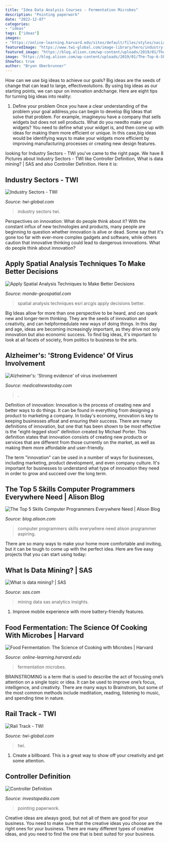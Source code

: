 ```yaml
---
title: "Idea Data Analysis Courses - Fermentation Microbes"
description: "Pointing paperwork"
date: "2022-12-07"
categories:
- "ideas"
tags: ["ideas"]
images:
- "https://online-learning.harvard.edu/sites/default/files/styles/social_share/public/course/Fermentation_Image.jpeg?itok=Z2vzXiKf"
featuredImage: "https://www.twi-global.com/image-library/hero/industry-sectors-istock-171313982.jpg"
featured_image: "https://blog.alison.com/wp-content/uploads/2019/01/The-Top-6-Skills-Every-Aspiring-Computer-Programmer-Needs.jpg"
image: "https://blog.alison.com/wp-content/uploads/2019/01/The-Top-6-Skills-Every-Aspiring-Computer-Programmer-Needs.jpg"
ShowToc: true
author: "Bryon Oberbrunner"
---
```



How can we use big ideas to achieve our goals?
Big ideas are the seeds of change that can lead to large, effectiveolutions. By using big ideas as our starting points, we can spur on innovation andchange. Here are eight tips for turning big ideas into reality:
1. Define your problem
Once you have a clear understanding of the problem your goal address,you can begin to develop Big Ideas that solve that problem. For example, imagineyou have a company that sells widgets but does not sell products. What do you needto make your widgets? You need to define what your widget is, and then come up with ideas for making them more efficient or unique. In this case,big ideas would be identifying ways to make your widgets more efficient by improving manufacturing processes or creating new design features.


	

		
looking for Industry Sectors - TWI you've came to the right page. We have 8 Pictures about Industry Sectors - TWI like Controller Definition, What is data mining? | SAS and also Controller Definition. Here it is:
		
    
## Industry Sectors - TWI

<img loading=lazy src="https://www.twi-global.com/image-library/hero/industry-sectors-istock-171313982.jpg" onerror="this.onerror=null;this.src='https://tse4.mm.bing.net/th?id=OIP.gibppNhTImLGTg6nDAbyHQHaEs&amp;pid=15.1';" alt="Industry Sectors - TWI">

_Source: twi-global.com_

>industry sectors twi. 

	

Perspectives on innovation: What do people think about it?
With the constant influx of new technologies and products, many people are beginning to question whether innovation is alive or dead. Some say that it's gone too far with ever-more complex gadgets and software, while others caution that innovative thinking could lead to dangerous innovations. What do people think about innovation?

    
## Apply Spatial Analysis Techniques To Make Better Decisions

<img loading=lazy src="https://monde-geospatial.com/wp-content/uploads/2018/08/apply-spatial-analysis-technique.jpg" onerror="this.onerror=null;this.src='https://tse2.mm.bing.net/th?id=OIP.xmDUUIpx54FTN9u1o4Ce8AHaEK&amp;pid=15.1';" alt="Apply Spatial Analysis Techniques to Make Better Decisions">

_Source: monde-geospatial.com_

>spatial analysis techniques esri arcgis apply decisions better. 

	

Big Ideas allow for more than one perspective to be heard, and can spark new and longer-term thinking. They are the seeds of innovation and creativity, and can helpformedulate new ways of doing things. In this day and age, ideas are becoming increasingly important, as they drive not only innovation but also economic success. To find big ideas, it's important to look at all facets of society, from politics to business to the arts.

    
## Alzheimer&#039;s: &#039;Strong Evidence&#039; Of Virus Involvement

<img loading=lazy src="https://post.medicalnewstoday.com/wp-content/uploads/sites/3/2020/02/322223_2200-800x1200.jpg" onerror="this.onerror=null;this.src='https://tse1.mm.bing.net/th?id=OIP.vcAqT8ZaMu26XnT-QUuGwAHaLH&amp;pid=15.1';" alt="Alzheimer&#039;s: &#039;Strong evidence&#039; of virus involvement">

_Source: medicalnewstoday.com_

>. 

	

Definition of innovation:
Innovation is the process of creating new and better ways to do things. It can be found in everything from designing a product to marketing a company. In today's economy, innovation is key to keeping businesses afloat and ensuring their success.
There are many definitions of innovation, but one that has been shown to be most effective is the "eight-legged stool" definition created by Michael Porter. This definition states that innovation consists of creating new products or services that are different from those currently on the market, as well as making them more affordable and user-friendly.

The term "innovation" can be used in a number of ways for businesses, including marketing, product development, and even company culture. It's important for businesses to understand what type of innovation they need in order to grow and succeed over the long term.

    
## The Top 5 Skills Computer Programmers Everywhere Need | Alison Blog

<img loading=lazy src="https://blog.alison.com/wp-content/uploads/2019/01/The-Top-6-Skills-Every-Aspiring-Computer-Programmer-Needs.jpg" onerror="this.onerror=null;this.src='https://tse4.mm.bing.net/th?id=OIP.7KY1FahhZvetXDsY-WbZQgHaE8&amp;pid=15.1';" alt="The Top 5 Skills Computer Programmers Everywhere Need | Alison Blog">

_Source: blog.alison.com_

>computer programmers skills everywhere need alison programmer aspiring. 

	

There are so many ways to make your home more comfortable and inviting, but it can be tough to come up with the perfect idea. Here are five easy projects that you can start using today: 

    
## What Is Data Mining? | SAS

<img loading=lazy src="https://www.sas.com/en_nz/insights/analytics/data-mining/_jcr_content/socialShareImage.img.png" onerror="this.onerror=null;this.src='https://tse2.mm.bing.net/th?id=OIP.TQiZLmmOyX-ylUPAxJLiBwHaDo&amp;pid=15.1';" alt="What is data mining? | SAS">

_Source: sas.com_

>mining data sas analytics insights. 

	

1. Improve mobile experience with more battery-friendly features.

    
## Food Fermentation: The Science Of Cooking With Microbes | Harvard

<img loading=lazy src="https://online-learning.harvard.edu/sites/default/files/styles/social_share/public/course/Fermentation_Image.jpeg?itok=Z2vzXiKf" onerror="this.onerror=null;this.src='https://tse1.mm.bing.net/th?id=OIP.RbDFVxtj_Fu-hqWzityXAQHaD4&amp;pid=15.1';" alt="Food Fermentation: The Science of Cooking with Microbes | Harvard">

_Source: online-learning.harvard.edu_

>fermentation microbes. 

	

BRAINSTROMING is a term that is used to describe the act of focusing one’s attention on a single topic or idea. It can be used to improve one’s focus, intelligence, and creativity. There are many ways to Brainstrom, but some of the most common methods include meditation, reading, listening to music, and spending time in nature.

    
## Rail Track - TWI

<img loading=lazy src="https://www.twi-global.com/image-library/hero/rail-istock-annual-review.jpg" onerror="this.onerror=null;this.src='https://tse4.mm.bing.net/th?id=OIP.G3f2NJ0psLU7PaymV7dt2gHaEs&amp;pid=15.1';" alt="Rail Track - TWI">

_Source: twi-global.com_

>twi. 

	

1. Create a billboard. This is a great way to show off your creativity and get some attention.

    
## Controller Definition

<img loading=lazy src="https://www.investopedia.com/thmb/u7KFOG4v4YsDr5Yrja4LvfMDwN0=/3721x2481/filters:fill(auto,1)/close-up-businessman-hand-holding-pen-and-pointing-at-financial-paperwork-with-financial-network-diagram--875087884-e404a4e509ac4310a88ce951f0343e55.jpg" onerror="this.onerror=null;this.src='https://tse2.mm.bing.net/th?id=OIP.ECgkTeEL0411h4c4bDr_lQHaE8&amp;pid=15.1';" alt="Controller Definition">

_Source: investopedia.com_

>pointing paperwork. 

	

Creative ideas are always good, but not all of them are good for your business. You need to make sure that the creative ideas you choose are the right ones for your business. There are many different types of creative ideas, and you need to find the one that is best suited for your business.


